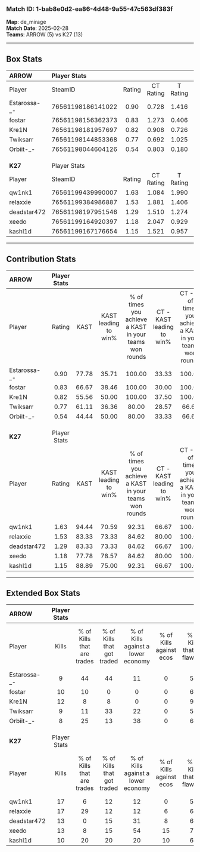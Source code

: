 ### Match ID: 1-bab8e0d2-ea86-4d48-9a55-47c563df383f  
**Map**: de_mirage  
**Match Date**: 2025-02-28  
**Teams**: ARROW (5) vs K27 (13)  

---  

## Box Stats  

| **ARROW**    | Player Stats      |        |           |          |       |       |       |         |        |      |     |
| :- | :- | :-: | :-: | :-: | :-: | :-: | :-: | :-: | :-: | :-: | :-: |
| Player       | SteamID           | Rating | CT Rating | T Rating | KAST  |  ADR  | Kills | Assists | Deaths | K/D  | HS% |
| Estarossa-_- | 76561198186141022 |  0.90  |   0.728   |  1.416   | 77.78 | 68.2  |   9   |    6    |   14   | 0.64 | 33  |
| fostar       | 76561198156362373 |  0.83  |   1.273   |  0.406   | 66.67 | 64.4  |  10   |    1    |   14   | 0.71 | 70  |
| Kre1N        | 76561198181957697 |  0.82  |   0.908   |  0.726   | 55.56 | 56.6  |  12   |    1    |   14   | 0.86 | 66  |
| Twiksarr     | 76561198144853368 |  0.77  |   0.692   |  1.025   | 61.11 | 67.1  |   9   |    6    |   14   | 0.64 | 77  |
| Orbiit-_-    | 76561198044604126 |  0.54  |   0.803   |  0.180   | 44.44 | 54.7  |   8   |    1    |   14   | 0.57 | 62  |
|              |                   |        |           |          |       |       |       |         |        |      |     |
|              |                   |        |           |          |       |       |       |         |        |      |     |
|              |                   |        |           |          |       |       |       |         |        |      |     |
| **K27**      | Player Stats      |        |           |          |       |       |       |         |        |      |     |
| Player       | SteamID           | Rating | CT Rating | T Rating | KAST  |  ADR  | Kills | Assists | Deaths | K/D  | HS% |
| qw1nk1       | 76561199439990007 |  1.63  |   1.084   |  1.990   | 94.44 | 94.5  |  17   |    4    |   9    | 1.89 | 64  |
| relaxxie     | 76561199384986887 |  1.53  |   1.881   |  1.406   | 83.33 | 101.5 |  17   |    3    |   10   | 1.70 | 70  |
| deadstar472  | 76561198197951546 |  1.29  |   1.510   |  1.274   | 83.33 | 84.9  |  13   |    4    |   10   | 1.30 | 61  |
| xeedo        | 76561199164920397 |  1.18  |   2.047   |  0.929   | 77.78 | 74.2  |  13   |    3    |   11   | 1.18 | 53  |
| kashl1d      | 76561199167176654 |  1.15  |   1.521   |  0.957   | 88.89 | 54.6  |  10   |    3    |   8    | 1.25 | 10  |
---  

## Contribution Stats  

| **ARROW**    | Player Stats |       |                      |                                                        |                           |                                                             |                          |                                                            |
| :- | :-: | :-: | :-: | :-: | :-: | :-: | :-: | :-: |
| Player       |    Rating    | KAST  | KAST leading to win% | % of times you achieve a KAST in your teams won rounds | CT - KAST leading to win% | CT - % of times you achieve a KAST in your teams won rounds | T - KAST leading to win% | T - % of times you achieve a KAST in your teams won rounds |
| Estarossa-_- |     0.90     | 77.78 |        35.71         |                         100.00                         |           33.33           |                           100.00                            |          40.00           |                           100.00                           |
| fostar       |     0.83     | 66.67 |        38.46         |                         100.00                         |           30.00           |                           100.00                            |          66.67           |                           100.00                           |
| Kre1N        |     0.82     | 55.56 |        50.00         |                         100.00                         |           37.50           |                           100.00                            |          100.00          |                           100.00                           |
| Twiksarr     |     0.77     | 61.11 |        36.36         |                         80.00                          |           28.57           |                            66.67                            |          50.00           |                           100.00                           |
| Orbiit-_-    |     0.54     | 44.44 |        50.00         |                         80.00                          |           33.33           |                            66.67                            |          100.00          |                           100.00                           |
|              |              |       |                      |                                                        |                           |                                                             |                          |                                                            |
|              |              |       |                      |                                                        |                           |                                                             |                          |                                                            |
|              |              |       |                      |                                                        |                           |                                                             |                          |                                                            |
| **K27**      | Player Stats |       |                      |                                                        |                           |                                                             |                          |                                                            |
| Player       |    Rating    | KAST  | KAST leading to win% | % of times you achieve a KAST in your teams won rounds | CT - KAST leading to win% | CT - % of times you achieve a KAST in your teams won rounds | T - KAST leading to win% | T - % of times you achieve a KAST in your teams won rounds |
| qw1nk1       |     1.63     | 94.44 |        70.59         |                         92.31                          |           66.67           |                           100.00                            |          72.73           |                           88.89                            |
| relaxxie     |     1.53     | 83.33 |        73.33         |                         84.62                          |           80.00           |                           100.00                            |          70.00           |                           77.78                            |
| deadstar472  |     1.29     | 83.33 |        73.33         |                         84.62                          |           66.67           |                           100.00                            |          77.78           |                           77.78                            |
| xeedo        |     1.18     | 77.78 |        78.57         |                         84.62                          |           80.00           |                           100.00                            |          77.78           |                           77.78                            |
| kashl1d      |     1.15     | 88.89 |        75.00         |                         92.31                          |           66.67           |                           100.00                            |          80.00           |                           88.89                            |
---  

## Extended Box Stats  

| **ARROW**    | Player Stats |                            |                            |                                    |                         |                              |                                 |        |                             |                                     |                          |                               |                            |
| :- | :-: | :-: | :-: | :-: | :-: | :-: | :-: | :-: | :-: | :-: | :-: | :-: | :-: |
| Player       |    Kills     | % of Kills that are trades | % of Kills that got traded | % of Kills against a lower economy | % of Kills against ecos | % of Kills that are flawless | % of Kills that are close duels | Deaths | % of Deaths that get traded | % of Deaths against a lower economy | % of Deaths against ecos | % of Deaths that are flawless | % of Deaths that are close |
| Estarossa-_- |      9       |             44             |             44             |                 11                 |            0            |              56              |               11                |   14   |             14              |                  7                  |            0             |              57               |             21             |
| fostar       |      10      |             10             |             0              |                 0                  |            0            |              60              |                0                |   14   |             29              |                 14                  |            0             |              64               |             21             |
| Kre1N        |      12      |             8              |             8              |                 0                  |            0            |              92              |                0                |   14   |              7              |                 14                  |            0             |              71               |             0              |
| Twiksarr     |      9       |             11             |             33             |                 22                 |            0            |              56              |               11                |   14   |              7              |                  7                  |            0             |              57               |             7              |
| Orbiit-_-    |      8       |             25             |             13             |                 38                 |            0            |              63              |               13                |   14   |             14              |                  7                  |            0             |              71               |             0              |
|              |              |                            |                            |                                    |                         |                              |                                 |        |                             |                                     |                          |                               |                            |
|              |              |                            |                            |                                    |                         |                              |                                 |        |                             |                                     |                          |                               |                            |
|              |              |                            |                            |                                    |                         |                              |                                 |        |                             |                                     |                          |                               |                            |
| **K27**      | Player Stats |                            |                            |                                    |                         |                              |                                 |        |                             |                                     |                          |                               |                            |
| Player       |    Kills     | % of Kills that are trades | % of Kills that got traded | % of Kills against a lower economy | % of Kills against ecos | % of Kills that are flawless | % of Kills that are close duels | Deaths | % of Deaths that get traded | % of Deaths against a lower economy | % of Deaths against ecos | % of Deaths that are flawless | % of Deaths that are close |
| qw1nk1       |      17      |             6              |             12             |                 12                 |            0            |              53              |               12                |   9    |             22              |                  0                  |            0             |              44               |             11             |
| relaxxie     |      17      |             29             |             12             |                 12                 |            6            |              65              |               12                |   10   |             10              |                 20                  |            0             |              70               |             0              |
| deadstar472  |      13      |             0              |             15             |                 31                 |            8            |              69              |                8                |   10   |             20              |                 10                  |            0             |              60               |             0              |
| xeedo        |      13      |             8              |             15             |                 54                 |           15            |              77              |                8                |   11   |             36              |                  9                  |            0             |              73               |             9              |
| kashl1d      |      10      |             20             |             20             |                 20                 |           10            |              60              |               10                |   8    |              0              |                  0                  |            0             |              88               |             13             |

